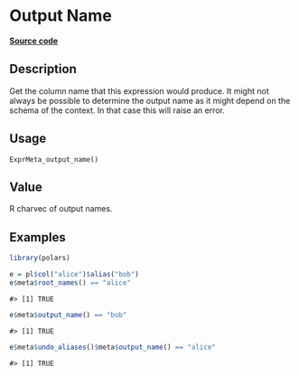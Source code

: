 

# Output Name

[**Source code**](https://github.com/pola-rs/r-polars/tree/1fd6c01b862685c50e295d9b2ef690a69c3a7963/R/expr__meta.R#L107)

## Description

Get the column name that this expression would produce. It might not
always be possible to determine the output name as it might depend on
the schema of the context. In that case this will raise an error.

## Usage

<pre><code class='language-R'>ExprMeta_output_name()
</code></pre>

## Value

R charvec of output names.

## Examples

``` r
library(polars)

e = pl$col("alice")$alias("bob")
e$meta$root_names() == "alice"
```

    #> [1] TRUE

``` r
e$meta$output_name() == "bob"
```

    #> [1] TRUE

``` r
e$meta$undo_aliases()$meta$output_name() == "alice"
```

    #> [1] TRUE
